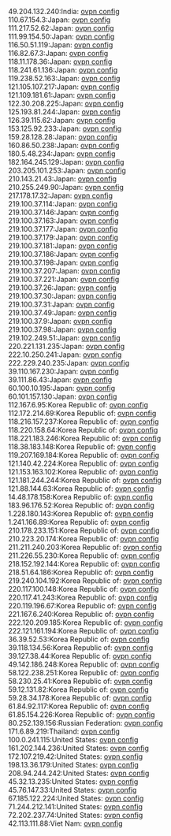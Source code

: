 49.204.132.240:India: [ovpn config](vpn/49_204_132_240.ovpn)  
110.67.154.3:Japan: [ovpn config](vpn/110_67_154_3.ovpn)  
111.217.52.62:Japan: [ovpn config](vpn/111_217_52_62.ovpn)  
111.99.154.50:Japan: [ovpn config](vpn/111_99_154_50.ovpn)  
116.50.51.119:Japan: [ovpn config](vpn/116_50_51_119.ovpn)  
116.82.67.3:Japan: [ovpn config](vpn/116_82_67_3.ovpn)  
118.11.178.36:Japan: [ovpn config](vpn/118_11_178_36.ovpn)  
118.241.61.136:Japan: [ovpn config](vpn/118_241_61_136.ovpn)  
119.238.52.163:Japan: [ovpn config](vpn/119_238_52_163.ovpn)  
121.105.107.217:Japan: [ovpn config](vpn/121_105_107_217.ovpn)  
121.109.181.61:Japan: [ovpn config](vpn/121_109_181_61.ovpn)  
122.30.208.225:Japan: [ovpn config](vpn/122_30_208_225.ovpn)  
125.193.81.244:Japan: [ovpn config](vpn/125_193_81_244.ovpn)  
126.39.115.62:Japan: [ovpn config](vpn/126_39_115_62.ovpn)  
153.125.92.233:Japan: [ovpn config](vpn/153_125_92_233.ovpn)  
159.28.128.28:Japan: [ovpn config](vpn/159_28_128_28.ovpn)  
160.86.50.238:Japan: [ovpn config](vpn/160_86_50_238.ovpn)  
180.5.48.234:Japan: [ovpn config](vpn/180_5_48_234.ovpn)  
182.164.245.129:Japan: [ovpn config](vpn/182_164_245_129.ovpn)  
203.205.101.253:Japan: [ovpn config](vpn/203_205_101_253.ovpn)  
210.143.21.43:Japan: [ovpn config](vpn/210_143_21_43.ovpn)  
210.255.249.90:Japan: [ovpn config](vpn/210_255_249_90.ovpn)  
217.178.17.32:Japan: [ovpn config](vpn/217_178_17_32.ovpn)  
219.100.37.114:Japan: [ovpn config](vpn/219_100_37_114.ovpn)  
219.100.37.146:Japan: [ovpn config](vpn/219_100_37_146.ovpn)  
219.100.37.163:Japan: [ovpn config](vpn/219_100_37_163.ovpn)  
219.100.37.177:Japan: [ovpn config](vpn/219_100_37_177.ovpn)  
219.100.37.179:Japan: [ovpn config](vpn/219_100_37_179.ovpn)  
219.100.37.181:Japan: [ovpn config](vpn/219_100_37_181.ovpn)  
219.100.37.186:Japan: [ovpn config](vpn/219_100_37_186.ovpn)  
219.100.37.198:Japan: [ovpn config](vpn/219_100_37_198.ovpn)  
219.100.37.207:Japan: [ovpn config](vpn/219_100_37_207.ovpn)  
219.100.37.221:Japan: [ovpn config](vpn/219_100_37_221.ovpn)  
219.100.37.26:Japan: [ovpn config](vpn/219_100_37_26.ovpn)  
219.100.37.30:Japan: [ovpn config](vpn/219_100_37_30.ovpn)  
219.100.37.31:Japan: [ovpn config](vpn/219_100_37_31.ovpn)  
219.100.37.49:Japan: [ovpn config](vpn/219_100_37_49.ovpn)  
219.100.37.9:Japan: [ovpn config](vpn/219_100_37_9.ovpn)  
219.100.37.98:Japan: [ovpn config](vpn/219_100_37_98.ovpn)  
219.102.249.51:Japan: [ovpn config](vpn/219_102_249_51.ovpn)  
220.221.131.235:Japan: [ovpn config](vpn/220_221_131_235.ovpn)  
222.10.250.241:Japan: [ovpn config](vpn/222_10_250_241.ovpn)  
222.229.240.235:Japan: [ovpn config](vpn/222_229_240_235.ovpn)  
39.110.167.230:Japan: [ovpn config](vpn/39_110_167_230.ovpn)  
39.111.86.43:Japan: [ovpn config](vpn/39_111_86_43.ovpn)  
60.100.10.195:Japan: [ovpn config](vpn/60_100_10_195.ovpn)  
60.101.157.130:Japan: [ovpn config](vpn/60_101_157_130.ovpn)  
112.167.6.95:Korea Republic of: [ovpn config](vpn/112_167_6_95.ovpn)  
112.172.214.69:Korea Republic of: [ovpn config](vpn/112_172_214_69.ovpn)  
118.216.157.237:Korea Republic of: [ovpn config](vpn/118_216_157_237.ovpn)  
118.220.158.64:Korea Republic of: [ovpn config](vpn/118_220_158_64.ovpn)  
118.221.183.246:Korea Republic of: [ovpn config](vpn/118_221_183_246.ovpn)  
118.38.183.148:Korea Republic of: [ovpn config](vpn/118_38_183_148.ovpn)  
119.207.169.184:Korea Republic of: [ovpn config](vpn/119_207_169_184.ovpn)  
121.140.42.224:Korea Republic of: [ovpn config](vpn/121_140_42_224.ovpn)  
121.153.163.102:Korea Republic of: [ovpn config](vpn/121_153_163_102.ovpn)  
121.181.244.244:Korea Republic of: [ovpn config](vpn/121_181_244_244.ovpn)  
121.88.144.63:Korea Republic of: [ovpn config](vpn/121_88_144_63.ovpn)  
14.48.178.158:Korea Republic of: [ovpn config](vpn/14_48_178_158.ovpn)  
183.96.176.52:Korea Republic of: [ovpn config](vpn/183_96_176_52.ovpn)  
1.228.180.143:Korea Republic of: [ovpn config](vpn/1_228_180_143.ovpn)  
1.241.166.89:Korea Republic of: [ovpn config](vpn/1_241_166_89.ovpn)  
210.178.233.151:Korea Republic of: [ovpn config](vpn/210_178_233_151.ovpn)  
210.223.20.174:Korea Republic of: [ovpn config](vpn/210_223_20_174.ovpn)  
211.211.240.203:Korea Republic of: [ovpn config](vpn/211_211_240_203.ovpn)  
211.226.55.230:Korea Republic of: [ovpn config](vpn/211_226_55_230.ovpn)  
218.152.192.144:Korea Republic of: [ovpn config](vpn/218_152_192_144.ovpn)  
218.51.64.186:Korea Republic of: [ovpn config](vpn/218_51_64_186.ovpn)  
219.240.104.192:Korea Republic of: [ovpn config](vpn/219_240_104_192.ovpn)  
220.117.100.148:Korea Republic of: [ovpn config](vpn/220_117_100_148.ovpn)  
220.117.41.243:Korea Republic of: [ovpn config](vpn/220_117_41_243.ovpn)  
220.119.196.67:Korea Republic of: [ovpn config](vpn/220_119_196_67.ovpn)  
221.167.6.240:Korea Republic of: [ovpn config](vpn/221_167_6_240.ovpn)  
222.120.209.185:Korea Republic of: [ovpn config](vpn/222_120_209_185.ovpn)  
222.121.161.194:Korea Republic of: [ovpn config](vpn/222_121_161_194.ovpn)  
36.39.52.53:Korea Republic of: [ovpn config](vpn/36_39_52_53.ovpn)  
39.118.134.56:Korea Republic of: [ovpn config](vpn/39_118_134_56.ovpn)  
39.127.38.44:Korea Republic of: [ovpn config](vpn/39_127_38_44.ovpn)  
49.142.186.248:Korea Republic of: [ovpn config](vpn/49_142_186_248.ovpn)  
58.122.238.251:Korea Republic of: [ovpn config](vpn/58_122_238_251.ovpn)  
58.230.25.41:Korea Republic of: [ovpn config](vpn/58_230_25_41.ovpn)  
59.12.131.82:Korea Republic of: [ovpn config](vpn/59_12_131_82.ovpn)  
59.28.34.178:Korea Republic of: [ovpn config](vpn/59_28_34_178.ovpn)  
61.84.92.117:Korea Republic of: [ovpn config](vpn/61_84_92_117.ovpn)  
61.85.154.226:Korea Republic of: [ovpn config](vpn/61_85_154_226.ovpn)  
80.252.139.156:Russian Federation: [ovpn config](vpn/80_252_139_156.ovpn)  
171.6.89.219:Thailand: [ovpn config](vpn/171_6_89_219.ovpn)  
100.0.241.115:United States: [ovpn config](vpn/100_0_241_115.ovpn)  
161.202.144.236:United States: [ovpn config](vpn/161_202_144_236.ovpn)  
172.107.219.42:United States: [ovpn config](vpn/172_107_219_42.ovpn)  
198.13.36.179:United States: [ovpn config](vpn/198_13_36_179.ovpn)  
208.94.244.242:United States: [ovpn config](vpn/208_94_244_242.ovpn)  
45.32.13.235:United States: [ovpn config](vpn/45_32_13_235.ovpn)  
45.76.147.33:United States: [ovpn config](vpn/45_76_147_33.ovpn)  
67.185.122.224:United States: [ovpn config](vpn/67_185_122_224.ovpn)  
71.244.212.141:United States: [ovpn config](vpn/71_244_212_141.ovpn)  
72.202.237.74:United States: [ovpn config](vpn/72_202_237_74.ovpn)  
42.113.111.88:Viet Nam: [ovpn config](vpn/42_113_111_88.ovpn)  
